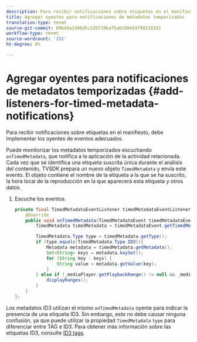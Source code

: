 ```yaml
---
description: Para recibir notificaciones sobre etiquetas en el manifiesto, debe implementar los oyentes de eventos adecuados.
title: Agregar oyentes para notificaciones de metadatos temporizados
translation-type: tm+mt
source-git-commit: 89bdda1d4bd5c126f19ba75a819942df901183d1
workflow-type: tm+mt
source-wordcount: '152'
ht-degree: 0%

---
```



# Agregar oyentes para notificaciones de metadatos temporizadas {#add-listeners-for-timed-metadata-notifications}

Para recibir notificaciones sobre etiquetas en el manifiesto, debe implementar los oyentes de eventos adecuados.

Puede monitorizar los metadatos temporizados escuchando `onTimedMetadata`, que notifica a la aplicación de la actividad relacionada. Cada vez que se identifica una etiqueta suscrita única durante el análisis del contenido, TVSDK prepara un nuevo objeto `TimedMetadata` y envía este evento. El objeto contiene el nombre de la etiqueta a la que se ha suscrito, la hora local de la reproducción en la que aparecerá esta etiqueta y otros datos.

1. Escuche los eventos.

   ```java
   private final TimedMetadataEventListener timedMetadataEventListener = new TimedMetadataEventListener() { 
       @Override 
       public void onTimedMetadata(TimedMetadataEvent timedMetadataEvent) { 
           TimedMetadata timedMetadata = timedMetadataEvent.getTimedMetadata(); 
   
           TimedMetadata.Type type = timedMetadata.getType(); 
           if (type.equals(TimedMetadata.Type.ID3)){ 
               Metadata metadata = timedMetadata.getMetadata(); 
               Set<String> keys = metadata.keySet(); 
               for (String key : keys) { 
                   String value = metadata.getValue(key); 
               } 
           } else if (_mediaPlayer.getPlaybackRange() != null && _mediaPlayer.getPlaybackRange().getDuration() > 0) { 
               displayRanges(); 
           } 
       } 
   }; 
   ```

Los metadatos ID3 utilizan el mismo `onTimedMetadata` oyente para indicar la presencia de una etiqueta ID3. Sin embargo, esto no debe causar ninguna confusión, ya que puede utilizar la propiedad `TimedMetadata` `type` para diferenciar entre TAG e ID3. Para obtener más información sobre las etiquetas ID3, consulte [ID3 tags](../../content-playback-options/t-psdk-android-2.7-id3-metadata-retrieve.md).